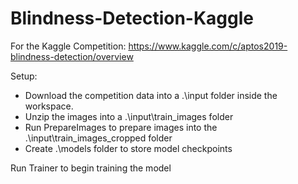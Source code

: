 # Blindness-Detection-Kaggle

For the Kaggle Competition:
https://www.kaggle.com/c/aptos2019-blindness-detection/overview
 
Setup:
- Download the competition data into a .\input folder inside the workspace. 
- Unzip the images into a .\input\train_images folder
- Run PrepareImages to prepare images into the .\input\train_images_cropped folder
- Create .\models folder to store model checkpoints

Run Trainer to begin training the model

